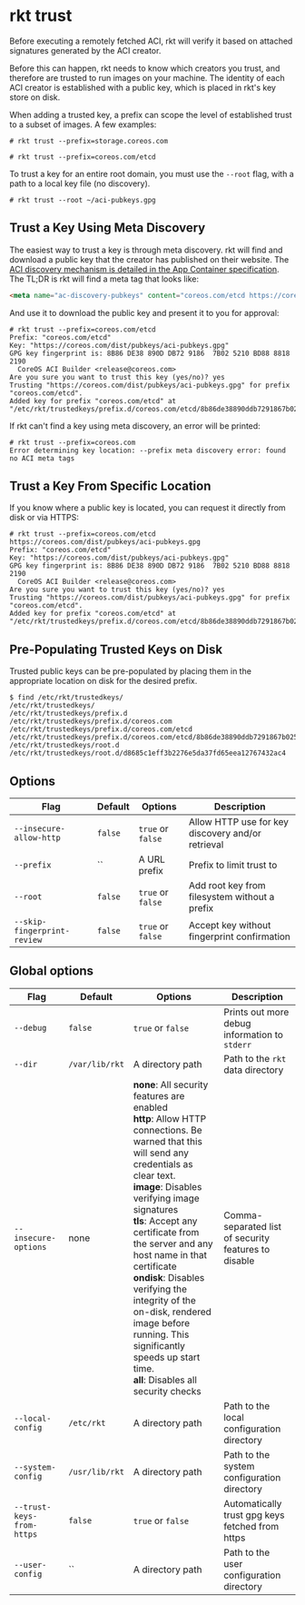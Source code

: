 # rkt trust

Before executing a remotely fetched ACI, rkt will verify it based on attached signatures generated by the ACI creator.

Before this can happen, rkt needs to know which creators you trust, and therefore are trusted to run images on your machine.
The identity of each ACI creator is established with a public key, which is placed in rkt's key store on disk.

When adding a trusted key, a prefix can scope the level of established trust to a subset of images.
A few examples:

```
# rkt trust --prefix=storage.coreos.com
```

```
# rkt trust --prefix=coreos.com/etcd
```

To trust a key for an entire root domain, you must use the `--root` flag, with a path to a local key file (no discovery).

```
# rkt trust --root ~/aci-pubkeys.gpg
```

## Trust a Key Using Meta Discovery

The easiest way to trust a key is through meta discovery.
rkt will find and download a public key that the creator has published on their website.
The [ACI discovery mechanism is detailed in the App Container specification][appc-discovery].
The TL;DR is rkt will find a meta tag that looks like:

```html
<meta name="ac-discovery-pubkeys" content="coreos.com/etcd https://coreos.com/dist/pubkeys/aci-pubkeys.gpg">
```

And use it to download the public key and present it to you for approval:

```
# rkt trust --prefix=coreos.com/etcd
Prefix: "coreos.com/etcd"
Key: "https://coreos.com/dist/pubkeys/aci-pubkeys.gpg"
GPG key fingerprint is: 8B86 DE38 890D DB72 9186  7B02 5210 BD88 8818 2190
  CoreOS ACI Builder <release@coreos.com>
Are you sure you want to trust this key (yes/no)? yes
Trusting "https://coreos.com/dist/pubkeys/aci-pubkeys.gpg" for prefix "coreos.com/etcd".
Added key for prefix "coreos.com/etcd" at "/etc/rkt/trustedkeys/prefix.d/coreos.com/etcd/8b86de38890ddb7291867b025210bd8888182190"
```

If rkt can't find a key using meta discovery, an error will be printed:

```
# rkt trust --prefix=coreos.com
Error determining key location: --prefix meta discovery error: found no ACI meta tags
```

## Trust a Key From Specific Location

If you know where a public key is located, you can request it directly from disk or via HTTPS:

```
# rkt trust --prefix=coreos.com/etcd https://coreos.com/dist/pubkeys/aci-pubkeys.gpg
Prefix: "coreos.com/etcd"
Key: "https://coreos.com/dist/pubkeys/aci-pubkeys.gpg"
GPG key fingerprint is: 8B86 DE38 890D DB72 9186  7B02 5210 BD88 8818 2190
  CoreOS ACI Builder <release@coreos.com>
Are you sure you want to trust this key (yes/no)? yes
Trusting "https://coreos.com/dist/pubkeys/aci-pubkeys.gpg" for prefix "coreos.com/etcd".
Added key for prefix "coreos.com/etcd" at "/etc/rkt/trustedkeys/prefix.d/coreos.com/etcd/8b86de38890ddb7291867b025210bd8888182190"
```

## Pre-Populating Trusted Keys on Disk

Trusted public keys can be pre-populated by placing them in the appropriate location on disk for the desired prefix.

```
$ find /etc/rkt/trustedkeys/
/etc/rkt/trustedkeys/
/etc/rkt/trustedkeys/prefix.d
/etc/rkt/trustedkeys/prefix.d/coreos.com
/etc/rkt/trustedkeys/prefix.d/coreos.com/etcd
/etc/rkt/trustedkeys/prefix.d/coreos.com/etcd/8b86de38890ddb7291867b025210bd8888182190
/etc/rkt/trustedkeys/root.d
/etc/rkt/trustedkeys/root.d/d8685c1eff3b2276e5da37fd65eea12767432ac4
```

## Options

| Flag | Default | Options | Description |
| --- | --- | --- | --- |
| `--insecure-allow-http` |  `false` | `true` or `false` | Allow HTTP use for key discovery and/or retrieval |
| `--prefix` |  `` | A URL prefix | Prefix to limit trust to |
| `--root` |  `false` | `true` or `false` | Add root key from filesystem without a prefix |
| `--skip-fingerprint-review` |  `false` | `true` or `false` | Accept key without fingerprint confirmation |

## Global options

| Flag | Default | Options | Description |
| --- | --- | --- | --- |
| `--debug` |  `false` | `true` or `false` | Prints out more debug information to `stderr` |
| `--dir` | `/var/lib/rkt` | A directory path | Path to the `rkt` data directory |
| `--insecure-options` |  none | **none**: All security features are enabled<br/>**http**: Allow HTTP connections. Be warned that this will send any credentials as clear text.<br/>**image**: Disables verifying image signatures<br/>**tls**: Accept any certificate from the server and any host name in that certificate<br/>**ondisk**: Disables verifying the integrity of the on-disk, rendered image before running. This significantly speeds up start time.<br/>**all**: Disables all security checks | Comma-separated list of security features to disable |
| `--local-config` |  `/etc/rkt` | A directory path | Path to the local configuration directory |
| `--system-config` |  `/usr/lib/rkt` | A directory path | Path to the system configuration directory |
| `--trust-keys-from-https` |  `false` | `true` or `false` | Automatically trust gpg keys fetched from https |
| `--user-config` |  `` | A directory path | Path to the user configuration directory |

[appc-discovery]: https://github.com/appc/spec/blob/master/spec/discovery.md
